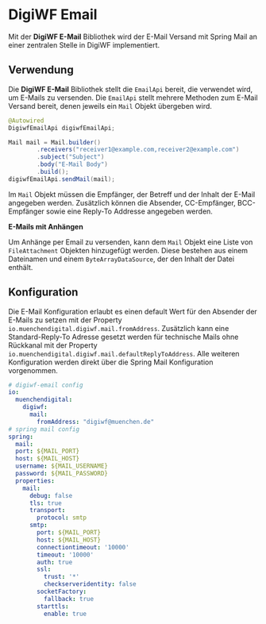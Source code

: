 # DigiWF Email

Mit der **DigiWF E-Mail** Bibliothek wird der E-Mail Versand mit Spring Mail an einer zentralen Stelle in DigiWF implementiert.

## Verwendung

Die **DigiWF E-Mail** Bibliothek stellt die `EmailApi` bereit, die verwendet wird, um E-Mails zu versenden.
Die `EmailApi` stellt mehrere Methoden zum E-Mail Versand bereit, denen jeweils ein `Mail` Objekt übergeben wird.

```java
@Autowired
DigiwfEmailApi digiwfEmailApi;

Mail mail = Mail.builder()
        .receivers("receiver1@example.com,receiver2@example.com")
        .subject("Subject")
        .body("E-Mail Body")
        .build();
digiwfEmailApi.sendMail(mail);
```

Im `Mail` Objekt müssen die Empfänger, der Betreff und der Inhalt der E-Mail angegeben werden.
Zusätzlich können die Absender, CC-Empfänger, BCC-Empfänger sowie eine Reply-To Addresse angegeben werden.

**E-Mails mit Anhängen**

Um Anhänge per Email zu versenden, kann dem `Mail` Objekt eine Liste von `FileAttachment` Objekten hinzugefügt werden.
Diese bestehen aus einem Dateinamen und einem `ByteArrayDataSource`, der den Inhalt der Datei enthält.

## Konfiguration

Die E-Mail Konfiguration erlaubt es einen default Wert für den Absender der E-Mails zu setzen mit der Property `io.muenchendigital.digiwf.mail.fromAddress`.
Zusätzlich kann eine Standard-Reply-To Adresse gesetzt werden für technische Mails ohne Rückkanal mit der Property `io.muenchendigital.digiwf.mail.defaultReplyToAddress`.
Alle weiteren Konfiguration werden direkt über die Spring Mail Konfiguration vorgenommen.

```yaml
# digiwf-email config
io:
  muenchendigital:
    digiwf:
      mail:
        fromAddress: "digiwf@muenchen.de"
# spring mail config
spring:
  mail:
  port: ${MAIL_PORT}
  host: ${MAIL_HOST}
  username: ${MAIL_USERNAME}
  password: ${MAIL_PASSWORD}
  properties:
    mail:
      debug: false
      tls: true
      transport:
        protocol: smtp
      smtp:
        port: ${MAIL_PORT}
        host: ${MAIL_HOST}
        connectiontimeout: '10000'
        timeout: '10000'
        auth: true
        ssl:
          trust: '*'
          checkserveridentity: false
        socketFactory:
          fallback: true
        starttls:
          enable: true
```
